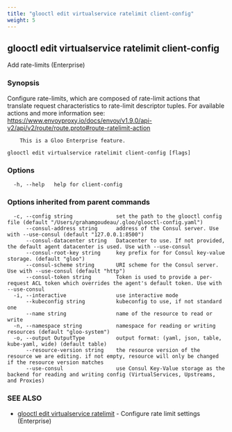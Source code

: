 ```yaml
---
title: "glooctl edit virtualservice ratelimit client-config"
weight: 5
---
```

## glooctl edit virtualservice ratelimit client-config

Add rate-limits (Enterprise)

### Synopsis

Configure rate-limits, which are composed of rate-limit actions that translate request characteristics to rate-limit descriptor tuples.
		For available actions and more information see: https://www.envoyproxy.io/docs/envoy/v1.9.0/api-v2/api/v2/route/route.proto#route-ratelimit-action
		
		This is a Gloo Enterprise feature.

```
glooctl edit virtualservice ratelimit client-config [flags]
```

### Options

```
  -h, --help   help for client-config
```

### Options inherited from parent commands

```
  -c, --config string              set the path to the glooctl config file (default "/Users/grahamgoudeau/.gloo/glooctl-config.yaml")
      --consul-address string      address of the Consul server. Use with --use-consul (default "127.0.0.1:8500")
      --consul-datacenter string   Datacenter to use. If not provided, the default agent datacenter is used. Use with --use-consul
      --consul-root-key string     key prefix for for Consul key-value storage. (default "gloo")
      --consul-scheme string       URI scheme for the Consul server. Use with --use-consul (default "http")
      --consul-token string        Token is used to provide a per-request ACL token which overrides the agent's default token. Use with --use-consul
  -i, --interactive                use interactive mode
      --kubeconfig string          kubeconfig to use, if not standard one
      --name string                name of the resource to read or write
  -n, --namespace string           namespace for reading or writing resources (default "gloo-system")
  -o, --output OutputType          output format: (yaml, json, table, kube-yaml, wide) (default table)
      --resource-version string    the resource version of the resource we are editing. if not empty, resource will only be changed if the resource version matches
      --use-consul                 use Consul Key-Value storage as the backend for reading and writing config (VirtualServices, Upstreams, and Proxies)
```

### SEE ALSO

* [glooctl edit virtualservice ratelimit](../glooctl_edit_virtualservice_ratelimit)	 - Configure rate limit settings (Enterprise)

